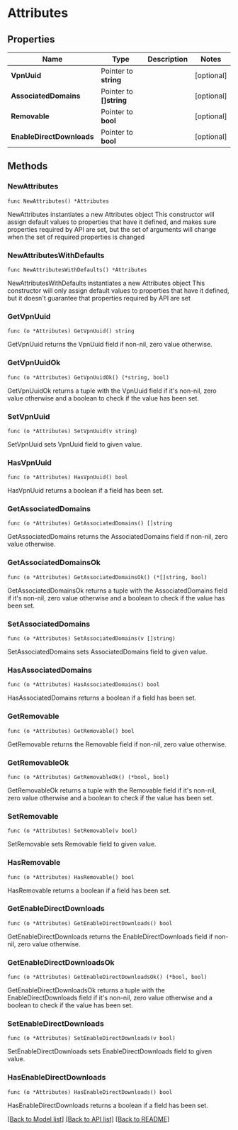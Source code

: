 # Attributes

## Properties

Name | Type | Description | Notes
------------ | ------------- | ------------- | -------------
**VpnUuid** | Pointer to **string** |  | [optional] 
**AssociatedDomains** | Pointer to **[]string** |  | [optional] 
**Removable** | Pointer to **bool** |  | [optional] 
**EnableDirectDownloads** | Pointer to **bool** |  | [optional] 

## Methods

### NewAttributes

`func NewAttributes() *Attributes`

NewAttributes instantiates a new Attributes object
This constructor will assign default values to properties that have it defined,
and makes sure properties required by API are set, but the set of arguments
will change when the set of required properties is changed

### NewAttributesWithDefaults

`func NewAttributesWithDefaults() *Attributes`

NewAttributesWithDefaults instantiates a new Attributes object
This constructor will only assign default values to properties that have it defined,
but it doesn't guarantee that properties required by API are set

### GetVpnUuid

`func (o *Attributes) GetVpnUuid() string`

GetVpnUuid returns the VpnUuid field if non-nil, zero value otherwise.

### GetVpnUuidOk

`func (o *Attributes) GetVpnUuidOk() (*string, bool)`

GetVpnUuidOk returns a tuple with the VpnUuid field if it's non-nil, zero value otherwise
and a boolean to check if the value has been set.

### SetVpnUuid

`func (o *Attributes) SetVpnUuid(v string)`

SetVpnUuid sets VpnUuid field to given value.

### HasVpnUuid

`func (o *Attributes) HasVpnUuid() bool`

HasVpnUuid returns a boolean if a field has been set.

### GetAssociatedDomains

`func (o *Attributes) GetAssociatedDomains() []string`

GetAssociatedDomains returns the AssociatedDomains field if non-nil, zero value otherwise.

### GetAssociatedDomainsOk

`func (o *Attributes) GetAssociatedDomainsOk() (*[]string, bool)`

GetAssociatedDomainsOk returns a tuple with the AssociatedDomains field if it's non-nil, zero value otherwise
and a boolean to check if the value has been set.

### SetAssociatedDomains

`func (o *Attributes) SetAssociatedDomains(v []string)`

SetAssociatedDomains sets AssociatedDomains field to given value.

### HasAssociatedDomains

`func (o *Attributes) HasAssociatedDomains() bool`

HasAssociatedDomains returns a boolean if a field has been set.

### GetRemovable

`func (o *Attributes) GetRemovable() bool`

GetRemovable returns the Removable field if non-nil, zero value otherwise.

### GetRemovableOk

`func (o *Attributes) GetRemovableOk() (*bool, bool)`

GetRemovableOk returns a tuple with the Removable field if it's non-nil, zero value otherwise
and a boolean to check if the value has been set.

### SetRemovable

`func (o *Attributes) SetRemovable(v bool)`

SetRemovable sets Removable field to given value.

### HasRemovable

`func (o *Attributes) HasRemovable() bool`

HasRemovable returns a boolean if a field has been set.

### GetEnableDirectDownloads

`func (o *Attributes) GetEnableDirectDownloads() bool`

GetEnableDirectDownloads returns the EnableDirectDownloads field if non-nil, zero value otherwise.

### GetEnableDirectDownloadsOk

`func (o *Attributes) GetEnableDirectDownloadsOk() (*bool, bool)`

GetEnableDirectDownloadsOk returns a tuple with the EnableDirectDownloads field if it's non-nil, zero value otherwise
and a boolean to check if the value has been set.

### SetEnableDirectDownloads

`func (o *Attributes) SetEnableDirectDownloads(v bool)`

SetEnableDirectDownloads sets EnableDirectDownloads field to given value.

### HasEnableDirectDownloads

`func (o *Attributes) HasEnableDirectDownloads() bool`

HasEnableDirectDownloads returns a boolean if a field has been set.


[[Back to Model list]](../README.md#documentation-for-models) [[Back to API list]](../README.md#documentation-for-api-endpoints) [[Back to README]](../README.md)


